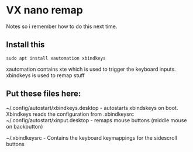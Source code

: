 # VX nano remap
Notes so i remember how to do this next time.

## Install this

```
sudo apt install xautomation xbindkeys
```	

xautomation contains xte which is used to trigger the keyboard inputs.
xbindkeys is used to remap stuff
## Put these files here:

~/.config/autostart/xbindkeys.desktop   - autostarts xbindskeys on boot. Xbindkeys reads the configuration from .xbindkeysrc
~/.config/autostart/xinput.desktop      - remaps mouse buttons (middle mouse on backbutton)

~/.xbindkeysrc  - Contains the keyboard keymappings for the sidescroll buttons
